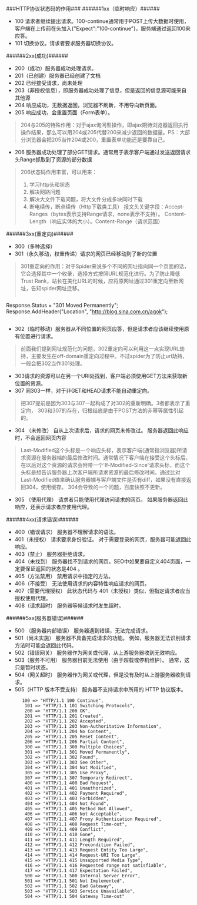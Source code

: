 ###HTTP协议状态码的作用###
######1xx（临时响应）######
*	100 请求者继续提出请求。100-continue通常用于POST上传大数据时使用，客户端在上传前在头加入{"Expect":"100-continue"}，服务端通过返回100来应答。
*	101 切换协议。请求者要求服务器切换协议。

######2xx(成功)######
*	200（成功）服务器成功处理请求。
*	201（已创建）服务器已经创建了文档
*	202 已经接受请求，尚未处理
*	203（非授权信息），即服务器成功处理了信息，但是返回的信息源可能来自其他源
*	204 响应成功，无数据返回，浏览器不刷新，不用导向新页面。
*	205 响应成功，会重置页面（Form表单）。
> 204与205的特殊作用：对于ajax询问型操作，即ajax期待浏览器返回执行操作结果，那么可以用204或205代替200来减少返回的数据量。PS：大部分浏览器会把205当作204或200，重置表单功能还是要靠自己。
*	206 服务器成功处理了部分GET请求。通常用于表示客户端通过发送返回请求头Range抓取到了资源的部分数据
> 206状态码作用丰富，可以用来：
> 1. 学习http头和状态
> 2. 解决网路问题
> 3. 解决大文件下载问题，将大文件分成多块同时下载
> 4. 断电续传，断点续传（Http下载类工具）
> 报文头关键字段：Accept-Ranges（bytes表示支持Range请求，none表示不支持）。 Content-Length（响应实体的大小）。Content-Range（请求范围）

######3xx(重定向)######
*	300（多种选择）
*	301（永久移动，权重传递）请求的网页已经移动到了新的位置
>301重定向的作用：对于Spider来说多个不同的网址指向同一个页面的话，它会选择其中一个收录，选择方式按照URL规范化进行。为了防止降低Trust Rank，站长在美化URL的时候，应将原网址通过301重定向至新网址，告知spider网址迁移。
>```
Response.Status = "301 Moved Permanently";
Response.AddHeader("Location", "http://blog.sina.com.cn/agok");
>```
*	302（临时移动）服务器从不同位置的网页应答，但是请求者应该继续使用原有位置进行请求。
>前面我们提到网址规范化的问题，302重定向可以利用这一点实现URL劫持，主要发生在off-domain重定向过程中。不过spider为了防止url劫持，一般会把302当作301处理。
*	303请求的资源可以在另一个URI处找到，客户端必须使用GET方法来获取新位置的资源。
*	307 同303一样，对于非GET和HEAD请求不能自动重定向。
>把307提前是因为303与307一起构成了对302的重新明确。3者都表示了重定向， 303和307的存在，归根结底是由于POST方法的非幂等属性引起的。

*	304 （未修改） 自从上次请求后，请求的网页未修改过。 服务器返回此响应时，不会返回网页内容
> Last-Modified这个头标是一个响应头标，表示客户端(通常指浏览器)所请求资源在服务器端的最后修改时间。通常情况下客户端在接受这个头标后，在以后对这个资源的请求会附带一个'If-Modified-Since'请求头标，而这个头标是想告诉服务器上次客户端所请求资源的最后修改时间。通过比对Last-Modified值来确认服务器端与客户端文件是否有diff，如果没有直接返回304，使用缓存。
> 304会导致的一个问题，百度快照不更新。
*	305 （使用代理） 请求者只能使用代理访问请求的网页。 如果服务器返回此响应，还表示请求者应使用代理。 

######4xx(请求错误)######
*	400（错误请求） 服务器不理解请求的语法。
*	401（未授权） 请求要求身份验证。 对于需要登录的网页，服务器可能返回此响应。 
*	403（禁止） 服务器拒绝请求。
*	404（未找到） 服务器找不到请求的网页。SEO中如果要自定义404页面，一定要保证返回的状态是404 。
*	405（方法禁用） 禁用请求中指定的方法。 
*	406（不接受） 无法使用请求的内容特性响应请求的网页。 
*	407（需要代理授权） 此状态代码与 401（未授权）类似，但指定请求者应当授权使用代理。 
*	408（请求超时）  服务器等候请求时发生超时。 

######5xx(服务器错误)######
*	500 （服务器内部错误）  服务器遇到错误，无法完成请求。 
*	501（尚未实施） 服务器不具备完成请求的功能。 例如，服务器无法识别请求方法时可能会返回此代码。 
*	502（错误网关） 服务器作为网关或代理，从上游服务器收到无效响应。 
*	503（服务不可用） 服务器目前无法使用（由于超载或停机维护）。 通常，这只是暂时状态。 
*	504（网关超时）  服务器作为网关或代理，但是没有及时从上游服务器收到请求。 
*	505（HTTP 版本不受支持） 服务器不支持请求中所用的 HTTP 协议版本。

```
 	  100 => "HTTP/1.1 100 Continue",  
       101 => "HTTP/1.1 101 Switching Protocols",  
       200 => "HTTP/1.1 200 OK",  
       201 => "HTTP/1.1 201 Created",  
       202 => "HTTP/1.1 202 Accepted",  
       203 => "HTTP/1.1 203 Non-Authoritative Information",  
       204 => "HTTP/1.1 204 No Content",  
       205 => "HTTP/1.1 205 Reset Content",  
       206 => "HTTP/1.1 206 Partial Content",  
       300 => "HTTP/1.1 300 Multiple Choices",  
       301 => "HTTP/1.1 301 Moved Permanently",  
       302 => "HTTP/1.1 302 Found",  
       303 => "HTTP/1.1 303 See Other",  
       304 => "HTTP/1.1 304 Not Modified",  
       305 => "HTTP/1.1 305 Use Proxy",  
       307 => "HTTP/1.1 307 Temporary Redirect",  
       400 => "HTTP/1.1 400 Bad Request",  
       401 => "HTTP/1.1 401 Unauthorized",  
       402 => "HTTP/1.1 402 Payment Required",  
       403 => "HTTP/1.1 403 Forbidden",  
       404 => "HTTP/1.1 404 Not Found",  
       405 => "HTTP/1.1 405 Method Not Allowed",  
       406 => "HTTP/1.1 406 Not Acceptable",  
       407 => "HTTP/1.1 407 Proxy Authentication Required",  
       408 => "HTTP/1.1 408 Request Time-out",  
       409 => "HTTP/1.1 409 Conflict",  
       410 => "HTTP/1.1 410 Gone",  
       411 => "HTTP/1.1 411 Length Required",  
       412 => "HTTP/1.1 412 Precondition Failed",  
       413 => "HTTP/1.1 413 Request Entity Too Large",  
       414 => "HTTP/1.1 414 Request-URI Too Large",  
       415 => "HTTP/1.1 415 Unsupported Media Type",  
       416 => "HTTP/1.1 416 Requested range not satisfiable",  
       417 => "HTTP/1.1 417 Expectation Failed",  
       500 => "HTTP/1.1 500 Internal Server Error",  
       501 => "HTTP/1.1 501 Not Implemented",  
       502 => "HTTP/1.1 502 Bad Gateway",  
       503 => "HTTP/1.1 503 Service Unavailable",  
       504 => "HTTP/1.1 504 Gateway Time-out"
```